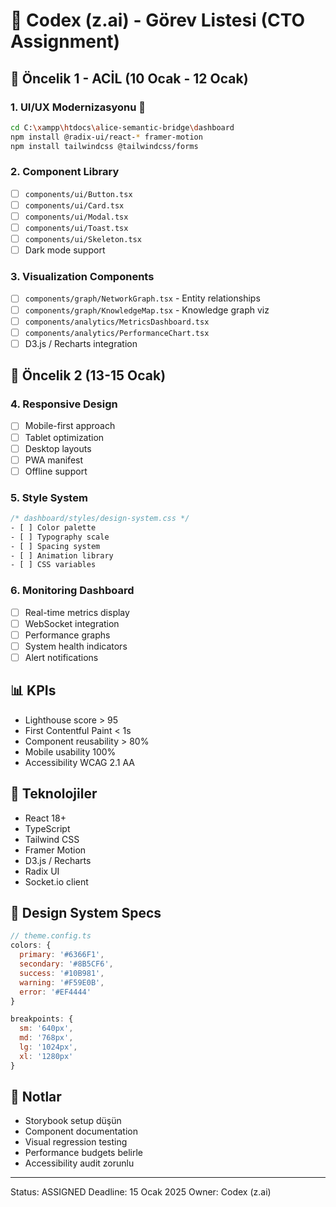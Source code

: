 # 🎨 Codex (z.ai) - Görev Listesi (CTO Assignment)

## 🎯 Öncelik 1 - ACİL (10 Ocak - 12 Ocak)

### 1. UI/UX Modernizasyonu 🎨
```bash
cd C:\xampp\htdocs\alice-semantic-bridge\dashboard
npm install @radix-ui/react-* framer-motion
npm install tailwindcss @tailwindcss/forms
```

### 2. Component Library
- [ ] `components/ui/Button.tsx`
- [ ] `components/ui/Card.tsx`
- [ ] `components/ui/Modal.tsx`
- [ ] `components/ui/Toast.tsx`
- [ ] `components/ui/Skeleton.tsx`
- [ ] Dark mode support

### 3. Visualization Components
- [ ] `components/graph/NetworkGraph.tsx` - Entity relationships
- [ ] `components/graph/KnowledgeMap.tsx` - Knowledge graph viz
- [ ] `components/analytics/MetricsDashboard.tsx`
- [ ] `components/analytics/PerformanceChart.tsx`
- [ ] D3.js / Recharts integration

## 🎯 Öncelik 2 (13-15 Ocak)

### 4. Responsive Design
- [ ] Mobile-first approach
- [ ] Tablet optimization
- [ ] Desktop layouts
- [ ] PWA manifest
- [ ] Offline support

### 5. Style System
```css
/* dashboard/styles/design-system.css */
- [ ] Color palette
- [ ] Typography scale
- [ ] Spacing system
- [ ] Animation library
- [ ] CSS variables
```

### 6. Monitoring Dashboard
- [ ] Real-time metrics display
- [ ] WebSocket integration
- [ ] Performance graphs
- [ ] System health indicators
- [ ] Alert notifications

## 📊 KPIs
- Lighthouse score > 95
- First Contentful Paint < 1s
- Component reusability > 80%
- Mobile usability 100%
- Accessibility WCAG 2.1 AA

## 🔧 Teknolojiler
- React 18+
- TypeScript
- Tailwind CSS
- Framer Motion
- D3.js / Recharts
- Radix UI
- Socket.io client

## 🎯 Design System Specs
```javascript
// theme.config.ts
colors: {
  primary: '#6366F1',
  secondary: '#8B5CF6',
  success: '#10B981',
  warning: '#F59E0B',
  error: '#EF4444'
}

breakpoints: {
  sm: '640px',
  md: '768px',
  lg: '1024px',
  xl: '1280px'
}
```

## 📝 Notlar
- Storybook setup düşün
- Component documentation
- Visual regression testing
- Performance budgets belirle
- Accessibility audit zorunlu

---
Status: ASSIGNED
Deadline: 15 Ocak 2025
Owner: Codex (z.ai)